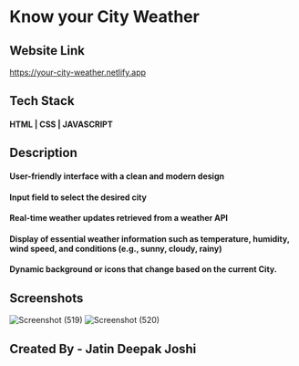 # Know your City Weather 

## Website Link
https://your-city-weather.netlify.app
## Tech Stack
#### HTML | CSS | JAVASCRIPT
## Description
#### User-friendly interface with a clean and modern design
#### Input field to select the desired city
#### Real-time weather updates retrieved from a weather API
#### Display of essential weather information such as temperature, humidity, wind speed, and conditions (e.g., sunny, cloudy, rainy)
#### Dynamic background or icons that change based on the current City. 

## Screenshots
![Screenshot (519)](https://github.com/Jatinjoshi7/Weather_app/assets/98483605/1a68d5d7-d151-497e-9aae-27ad1d8551af)
![Screenshot (520)](https://github.com/Jatinjoshi7/Weather_app/assets/98483605/1a27726c-47e2-427b-a65f-61ff3851f00c)


## Created By - Jatin Deepak Joshi
